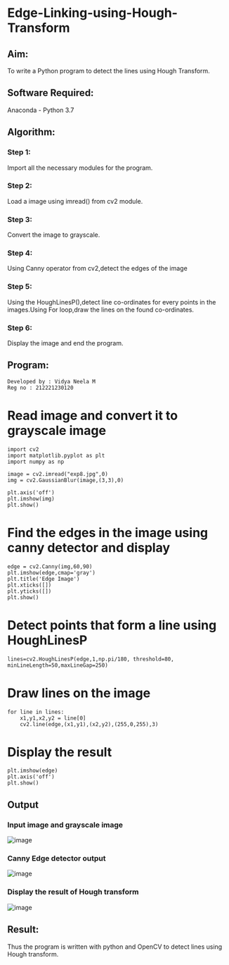 # Edge-Linking-using-Hough-Transform
## Aim:
To write a Python program to detect the lines using Hough Transform.

## Software Required:
Anaconda - Python 3.7

## Algorithm:
### Step 1:
Import all the necessary modules for the program.

### Step 2:
Load a image using imread() from cv2 module.

### Step 3:
Convert the image to grayscale.

### Step 4:
Using Canny operator from cv2,detect the edges of the image

### Step 5:
Using the HoughLinesP(),detect line co-ordinates for every points in the images.Using For loop,draw the lines on the found co-ordinates.

### Step 6:
Display the image and end the program.

## Program:
```
Developed by : Vidya Neela M
Reg no : 212221230120
```

# Read image and convert it to grayscale image

```
import cv2
import matplotlib.pyplot as plt
import numpy as np

image = cv2.imread("exp8.jpg",0)
img = cv2.GaussianBlur(image,(3,3),0)

plt.axis('off')
plt.imshow(img)
plt.show()
```

# Find the edges in the image using canny detector and display
```
edge = cv2.Canny(img,60,90)
plt.imshow(edge,cmap='gray')
plt.title('Edge Image')
plt.xticks([])
plt.yticks([])
plt.show()
```


# Detect points that form a line using HoughLinesP
```
lines=cv2.HoughLinesP(edge,1,np.pi/180, threshold=80, minLineLength=50,maxLineGap=250)
```


# Draw lines on the image
```
for line in lines:
    x1,y1,x2,y2 = line[0]
    cv2.line(edge,(x1,y1),(x2,y2),(255,0,255),3)
```


# Display the result
```
plt.imshow(edge)
plt.axis('off')
plt.show()
```


## Output

### Input image and grayscale image

![image](https://user-images.githubusercontent.com/94169318/235286470-fb9fd055-afea-41f9-9319-aa6bd2f3e70d.png)


### Canny Edge detector output

![image](https://user-images.githubusercontent.com/94169318/235286484-80b2fbce-9185-4d9c-a251-dd60fbe8eb89.png)



### Display the result of Hough transform

![image](https://user-images.githubusercontent.com/94169318/235286680-d5740dad-7816-4e5a-a55c-b725a7e3e8c8.png)




## Result:
Thus the program is written with python and OpenCV to detect lines using Hough transform. 
